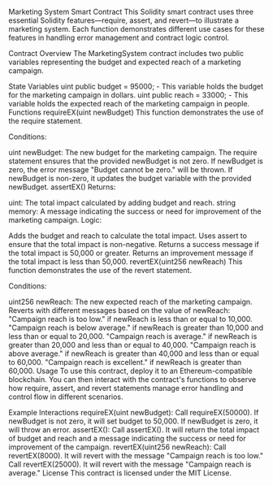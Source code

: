 Marketing System Smart Contract
This Solidity smart contract uses three essential Solidity features—require, assert, and revert—to illustrate a marketing system. Each function demonstrates different use cases for these features in handling error management and contract logic control.

Contract Overview
The MarketingSystem contract includes two public variables representing the budget and expected reach of a marketing campaign.

State Variables
uint public budget = 95000; - This variable holds the budget for the marketing campaign in dollars.
uint public reach = 33000; - This variable holds the expected reach of the marketing campaign in people.
Functions
requireEX(uint newBudget)
This function demonstrates the use of the require statement.

Conditions:

uint newBudget: The new budget for the marketing campaign.
The require statement ensures that the provided newBudget is not zero. If newBudget is zero, the error message "Budget cannot be zero." will be thrown.
If newBudget is non-zero, it updates the budget variable with the provided newBudget.
assertEX()
Returns:

uint: The total impact calculated by adding budget and reach.
string memory: A message indicating the success or need for improvement of the marketing campaign.
Logic:

Adds the budget and reach to calculate the total impact.
Uses assert to ensure that the total impact is non-negative.
Returns a success message if the total impact is 50,000 or greater.
Returns an improvement message if the total impact is less than 50,000.
revertEX(uint256 newReach)
This function demonstrates the use of the revert statement.

Conditions:

uint256 newReach: The new expected reach of the marketing campaign.
Reverts with different messages based on the value of newReach:
"Campaign reach is too low." if newReach is less than or equal to 10,000.
"Campaign reach is below average." if newReach is greater than 10,000 and less than or equal to 20,000.
"Campaign reach is average." if newReach is greater than 20,000 and less than or equal to 40,000.
"Campaign reach is above average." if newReach is greater than 40,000 and less than or equal to 60,000.
"Campaign reach is excellent." if newReach is greater than 60,000.
Usage
To use this contract, deploy it to an Ethereum-compatible blockchain. You can then interact with the contract's functions to observe how require, assert, and revert statements manage error handling and control flow in different scenarios.

Example Interactions
requireEX(uint newBudget):
Call requireEX(50000). If newBudget is not zero, it will set budget to 50,000. If newBudget is zero, it will throw an error.
assertEX():
Call assertEX(). It will return the total impact of budget and reach and a message indicating the success or need for improvement of the campaign.
revertEX(uint256 newReach):
Call revertEX(8000). It will revert with the message "Campaign reach is too low."
Call revertEX(25000). It will revert with the message "Campaign reach is average."
License
This contract is licensed under the MIT License.
